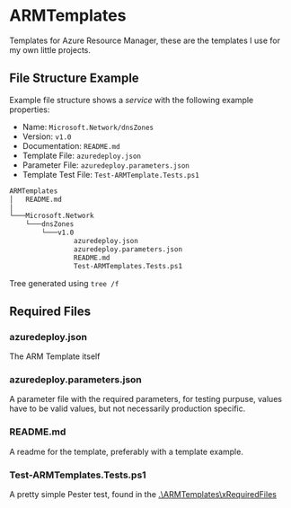 # ARMTemplates

Templates for Azure Resource Manager, these are the templates I use for my own little projects.

## File Structure Example

Example file structure shows a *service* with the following example properties:

- Name: `Microsoft.Network/dnsZones`
- Version: `v1.0`
- Documentation: `README.md`
- Template File: `azuredeploy.json`
- Parameter File: `azuredeploy.parameters.json`
- Template Test File: `Test-ARMTemplate.Tests.ps1`

```bash
ARMTemplates
│   README.md
│
└───Microsoft.Network
    └───dnsZones
        └───v1.0
                azuredeploy.json
                azuredeploy.parameters.json
                README.md
                Test-ARMTemplates.Tests.ps1
```
Tree generated using ```tree /f```

## Required Files

### azuredeploy.json

The ARM Template itself

### azuredeploy.parameters.json

A parameter file with the required parameters, for testing purpuse, values have to be valid values, but not necessarily production specific.

### README.md

A readme for the template, preferably with a template example.

### Test-ARMTemplates.Tests.ps1

A pretty simple Pester test, found in the [.\ARMTemplates\xRequiredFiles](https://www.github.com/dotStryhn/ARMTemplates/xRequiredFiles/)
